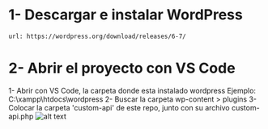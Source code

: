 # 1- Descargar e instalar WordPress
```
url: https://wordpress.org/download/releases/6-7/
```

# 2- Abrir el proyecto con VS Code
1- Abrir con VS Code, la carpeta donde esta instalado wordpress
    Ejemplo: C:\xampp\htdocs\wordpress
2- Buscar la carpeta wp-content > plugins
3- Colocar la carpeta 'custom-api' de este repo, junto con su archivo custom-api.php
![alt text](wp-content/plugins/custom-api/image.png)
